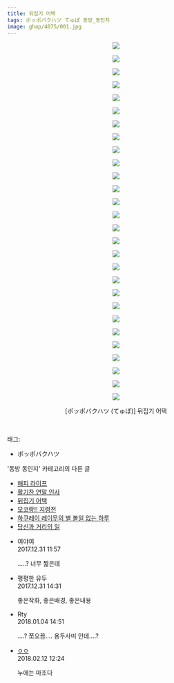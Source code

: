 ```yaml
---
title: 뒤집기 어택
tags: ポッポバクハツ てゅぽ 동방_동인지
image: ghap/4075/001.jpg
---
```

<div class="article">
<p style="text-align: center; clear: none; float: none;"><img src="{{ site.nasurl }}/ghap/4075/001.jpg"/></p>
<p style="text-align: center; clear: none; float: none;"><img src="{{ site.nasurl }}/ghap/4075/002.jpg"/></p>
<p style="text-align: center; clear: none; float: none;"><img src="{{ site.nasurl }}/ghap/4075/003.jpg"/></p>
<p style="text-align: center; clear: none; float: none;"><img src="{{ site.nasurl }}/ghap/4075/004.jpg"/></p>
<p style="text-align: center; clear: none; float: none;"><img src="{{ site.nasurl }}/ghap/4075/005.jpg"/></p>
<p style="text-align: center; clear: none; float: none;"><img src="{{ site.nasurl }}/ghap/4075/006.jpg"/></p>
<p style="text-align: center; clear: none; float: none;"><img src="{{ site.nasurl }}/ghap/4075/007.jpg"/></p>
<p style="text-align: center; clear: none; float: none;"><img src="{{ site.nasurl }}/ghap/4075/008.jpg"/></p>
<p style="text-align: center; clear: none; float: none;"><img src="{{ site.nasurl }}/ghap/4075/009.jpg"/></p>
<p style="text-align: center; clear: none; float: none;"><img src="{{ site.nasurl }}/ghap/4075/010.jpg"/></p>
<p style="text-align: center; clear: none; float: none;"><img src="{{ site.nasurl }}/ghap/4075/011.jpg"/></p>
<p style="text-align: center; clear: none; float: none;"><img src="{{ site.nasurl }}/ghap/4075/012.jpg"/></p>
<p style="text-align: center; clear: none; float: none;"><img src="{{ site.nasurl }}/ghap/4075/013.jpg"/></p>
<p style="text-align: center; clear: none; float: none;"><img src="{{ site.nasurl }}/ghap/4075/014.jpg"/></p>
<p style="text-align: center; clear: none; float: none;"><img src="{{ site.nasurl }}/ghap/4075/015.jpg"/></p>
<p style="text-align: center; clear: none; float: none;"><img src="{{ site.nasurl }}/ghap/4075/016.jpg"/></p>
<p style="text-align: center; clear: none; float: none;"><img src="{{ site.nasurl }}/ghap/4075/017.jpg"/></p>
<p style="text-align: center; clear: none; float: none;"><img src="{{ site.nasurl }}/ghap/4075/018.jpg"/></p>
<p style="text-align: center; clear: none; float: none;"><img src="{{ site.nasurl }}/ghap/4075/019.jpg"/></p>
<p style="text-align: center; clear: none; float: none;"><img src="{{ site.nasurl }}/ghap/4075/020.jpg"/></p>
<p style="text-align: center; clear: none; float: none;"><img src="{{ site.nasurl }}/ghap/4075/021.jpg"/></p>
<p style="text-align: center; clear: none; float: none;"><img src="{{ site.nasurl }}/ghap/4075/022.jpg"/></p>
<p style="text-align: center; clear: none; float: none;"><img src="{{ site.nasurl }}/ghap/4075/023.jpg"/></p>
<p style="text-align: center; clear: none; float: none;"><img src="{{ site.nasurl }}/ghap/4075/024.jpg"/></p>
<p style="text-align: center; clear: none; float: none;"><img src="{{ site.nasurl }}/ghap/4075/025.jpg"/></p>
<p style="text-align: center; clear: none; float: none;"><img src="{{ site.nasurl }}/ghap/4075/026.jpg"/></p>
<p style="text-align: center; clear: none; float: none;"><img src="{{ site.nasurl }}/ghap/4075/027.jpg"/></p>
<p style="text-align: center; clear: none; float: none;"><img src="{{ site.nasurl }}/ghap/4075/028.jpg"/></p>
<p style="text-align: center; clear: none; float: none;">[ポッポバクハツ (てゅぽ)] 뒤집기 어택</p>
<p><br/></p>
</div><div class="tagTrail">
<p>태그: </p>
<ul>
<li>ポッポバクハツ</li>
</ul>
</div><div class="another">
<p>'동방 동인지' 카테고리의 다른 글</p>
<ul>
<li><a href="/2018-01-06-ghap_4090">해피 라이프</a></li>
<li><a href="/2018-01-05-ghap_4084">활기찬 연말 인사</a></li>
<li><a href="/2017-12-31-ghap_4075">뒤집기 어택</a></li>
<li><a href="/2017-12-31-ghap_4074">모코랑!! 지령전</a></li>
<li><a href="/2017-12-29-ghap_4072">하쿠레이 레이무의 별 볼일 없는 하루</a></li>
<li><a href="/2017-12-15-ghap_4049">당신과 거리의 일</a></li>
</ul>
</div><div class="cb_module cb_fluid">
<div class="cb_wrt cb_profile">
<div class="comment">
<ul>
<li class="cb_thumb_off" id="comment15163594">
<div class="cb_comment_area">
<div class="cb_info_area">
<div class="cb_section">
<span class="cb_nick_name">여야여</span>
</div>
<div class="cb_section">
<span class="cb_date">2017.12.31 11:57 </span>
</div>
</div>
<div class="cb_dsc_comment">
<p class="cb_dsc">
											.....? 너무 짧은데
										</p>
</div>
</div></li>
<li class="cb_thumb_off" id="comment15163676">
<div class="cb_comment_area">
<div class="cb_info_area">
<div class="cb_section">
<span class="cb_nick_name">평평한 유두</span>
</div>
<div class="cb_section">
<span class="cb_date">2017.12.31 14:31 </span>
</div>
</div>
<div class="cb_dsc_comment">
<p class="cb_dsc">
											좋은작화, 좋은배경, 좋은내용<br/>
</p>
</div>
</div></li>
<li class="cb_thumb_off" id="comment15166335">
<div class="cb_comment_area">
<div class="cb_info_area">
<div class="cb_section">
<span class="cb_nick_name">Rty</span>
</div>
<div class="cb_section">
<span class="cb_date">2018.01.04 14:51 </span>
</div>
</div>
<div class="cb_dsc_comment">
<p class="cb_dsc">
											....? 쪼오끔.... 용두사미 인데....?
										</p>
</div>
</div></li>
<li class="cb_thumb_off" id="comment15198024">
<div class="cb_comment_area">
<div class="cb_info_area">
<div class="cb_section">
<span class="cb_nick_name"> <a href="http://http:/ㄱㄷ극딧ㅇ7z8au1bh" onclick="return openLinkInNewWindow(this)">ㅇㅇ</a></span>
</div>
<div class="cb_section">
<span class="cb_date">2018.02.12 12:24 </span>
</div>
</div>
<div class="cb_dsc_comment">
<p class="cb_dsc">
											누에는 마조다
										</p>
</div>
</div></li>
</ul>
</div>
</div><!-- commentList close -->
</div>